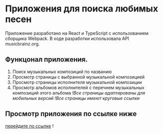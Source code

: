 
# Приложения для поиска любимых песен

Приложение разработано на React и TypeScript с использованием сборщика Webpack.
В ходе разработки использовала API musicbrainz.org.

## Функцонал приложения.
1. Поиск музыкальных композиций по названию
2. Просмотр страницы с выбранной музыкальной композицией
3. Просмотр страницы  исполнителя музыкальной композиции
4. Просмотр альбомов исполнителей с перечнем музыкальных композиций этого альбома
*!Все страницы адаптированы для мобильных версий*
*!Все страницы имеют круговые ссылки*

## Просмотр приложения по ссылке ниже
[перейдите по ссылке](https://dashagoryacheva.github.io/task-with-webpack/) !

